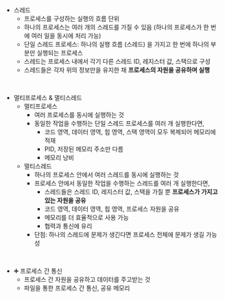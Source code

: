 - 스레드
  - 프로세스를 구성하는 실행의 흐름 단위
  - 하나의 프로세스는 여러 개의 스레드를 가질 수 있음 (하나의 프로세스가 한 번에 여러 일을 동시에 처리 가능)
  - 단일 스레드 프로세스: 하나의 실행 흐름 (스레드) 을 가지고 한 번에 하나의 부분만 실행되는 프로세스
  - 스레드는 프로세스 내에서 각기 다른 스레드 ID, 레지스터 값, 스택으로 구성
  - 스레드들은 각자 위의 정보만을 유지한 채 **프로세스의 자원을 공유하며 실행**
<br/>

- 멀티프로세스 & 멀티스레드
  - 멀티프로세스
    - 여러 프로세스를 동시에 실행하는 것
    - 동일한 작업을 수행하는 단일 스레드 프로세스를 여러 개 실행한다면,
      - 코드 영역, 데이터 영역, 힙 영역, 스택 영역이 모두 복제되어 메모리에 적재
      - PID, 저장된 메모리 주소만 다름
      - 메모리 낭비
  - 멀티스레드 
    - 하나의 프로세스 안에서 여러 스레드를 동시에 실행하는 것
    - 프로세스 안에서 동일한 작업을 수행하는 스레드를 여러 개 실행한다면,
      - 스레드들은 스레드 ID, 레지스터 값, 스택을 가질 뿐 **프로세스가 가지고 있는 자원을 공유**
      - 코드 영역, 데이터 영역, 힙 영역, 프로세스 자원을 공유
      - 메모리를 더 효율적으로 사용 가능
      - 협력과 통신에 유리
    - 단점: 하나의 스레드에 문제가 생긴다면 프로세스 전체에 문제가 생길 가능성
<br/>

- ➕ 프로세스 간 통신
  - 프로세스 간 자원을 공유하고 데이터를 주고받는 것
  - 파일을 통한 프로세스 간 통신, 공유 메모리  
